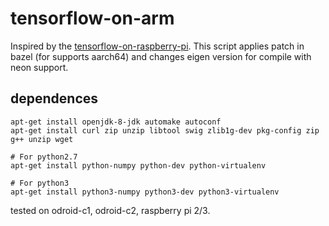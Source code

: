 # tensorflow-on-arm

Inspired by the [tensorflow-on-raspberry-pi](https://raw.githubusercontent.com/samjabrahams/tensorflow-on-raspberry-pi).
This script applies patch in bazel (for supports aarch64) and changes eigen version for compile with neon support.

## dependences
```shell
apt-get install openjdk-8-jdk automake autoconf
apt-get install curl zip unzip libtool swig zlib1g-dev pkg-config zip g++ unzip wget

# For python2.7
apt-get install python-numpy python-dev python-virtualenv
 
# For python3
apt-get install python3-numpy python3-dev python3-virtualenv
```
tested on odroid-c1, odroid-c2, raspberry pi 2/3. 
